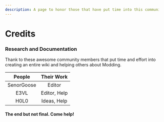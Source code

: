 ```yaml
---
description: A page to honor those that have put time into this community project.
---
```


# Credits

### Research and Documentation

Thank to these awesome community members that put time and effort into creating an entire wiki and helping others about Modding.&#x20;

|   People   |  Their Work  |
| :--------: | :----------: |
| SenorGoose |    Editor    |
|    E3VL    | Editor, Help |
|    H0L0    |  Ideas, Help |

#### The end but not final. Come help!
